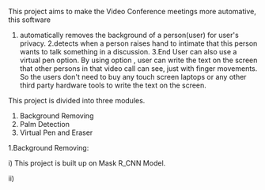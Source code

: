 This project aims to make the Video Conference meetings more automative, this software 
  1. automatically removes the background of a person(user) for user's privacy. 
  2.detects when a person raises hand to intimate that this person wants to talk something in a discussion. 
  3.End User can also use a virtual pen option. By using option , user can write the text on the screen that other persons in that video call can see, just with finger         movements. So the users don't need to buy any touch screen laptops or any other third party hardware tools to write the text on the screen.

This project is divided into three modules.
  1. Background Removing
  2. Palm Detection
  3. Virtual Pen and Eraser

1.Background Removing:

  i) This project is built up on Mask R_CNN Model.
  
  ii) 
